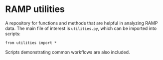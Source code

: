 # RAMP utilities

A repository for functions and methods that are helpful in analyzing RAMP data. The main file of interest is ```utilities.py```, which can be imported into scripts:

```
from utilities import *
```

Scripts demonstrating common workflows are also included.
